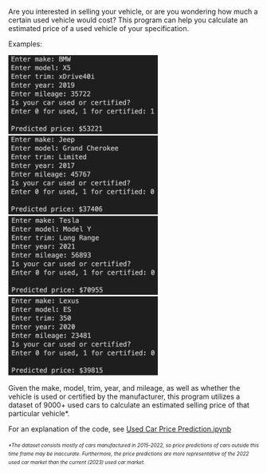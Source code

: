 <p>Are you interested in selling your vehicle, or are you wondering how much a certain used vehicle would cost? This program can help you calculate an estimated price of a used vehicle of your specification.</p>

<p>Examples:</p>

<img src="https://github.com/wesleychou7/used-car-price/blob/main/images/bmw.png" width="300">  <img src="https://github.com/wesleychou7/used-car-price/blob/main/images/jeep.png" width="300">
<img src="https://github.com/wesleychou7/used-car-price/blob/main/images/tesla.png" width="300">  <img src="https://github.com/wesleychou7/used-car-price/blob/main/images/lexus.png" width="300">

<p>Given the make, model, trim, year, and mileage, as well as whether the vehicle 
is used or certified by the manufacturer, this program utilizes a dataset of 
9000+ used cars to calculate an estimated selling price of that particular vehicle*.</p>

<p>For an explanation of the code, see <a href="https://github.com/wesleychou7/used-car-price/blob/main/Used%20Car%20Price%20Prediction.ipynb">Used Car Price Prediction.ipynb</a></p>

<i style="font-size: 10px">*The dataset consists mostly of cars manufactured in 2015-2022, so price predictions of cars outside this time frame may be inaccurate. Furthermore, the price predictions are more representative of the 2022 used car market than the current (2023) used car market.</i>